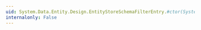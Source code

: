 ```yaml
---
uid: System.Data.Entity.Design.EntityStoreSchemaFilterEntry.#ctor(System.String,System.String,System.String)
internalonly: False
---
```

